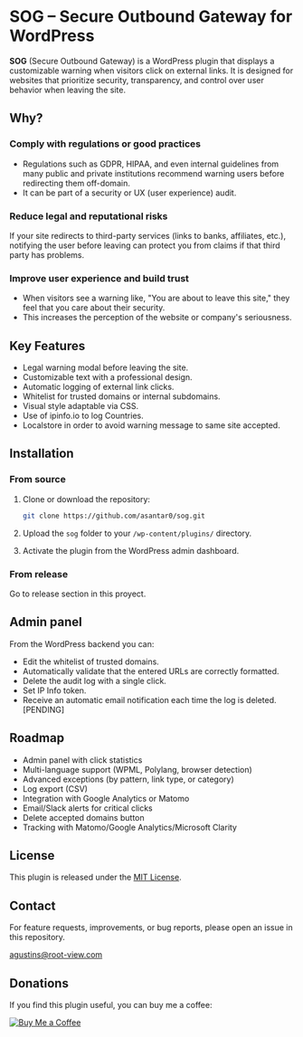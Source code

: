 # SOG – Secure Outbound Gateway for WordPress

**SOG** (Secure Outbound Gateway) is a WordPress plugin that displays a customizable warning when visitors click on external links. It is designed for websites that prioritize security, transparency, and control over user behavior when leaving the site.

## Why?
### Comply with regulations or good practices
- Regulations such as GDPR, HIPAA, and even internal guidelines from many public and private institutions recommend warning users before redirecting them off-domain.
- It can be part of a security or UX (user experience) audit.

### Reduce legal and reputational risks
If your site redirects to third-party services (links to banks, affiliates, etc.), notifying the user before leaving can protect you from claims if that third party has problems.

### Improve user experience and build trust
- When visitors see a warning like, "You are about to leave this site," they feel that you care about their security.
- This increases the perception of the website or company's seriousness.


## Key Features

- Legal warning modal before leaving the site.
- Customizable text with a professional design.
- Automatic logging of external link clicks.
- Whitelist for trusted domains or internal subdomains.
- Visual style adaptable via CSS.
- Use of ipinfo.io to log Countries.
- Localstore in order to avoid warning message to same site accepted.


## Installation

### From source

1. Clone or download the repository:

   ```bash
   git clone https://github.com/asantar0/sog.git
   ```

2. Upload the `sog` folder to your `/wp-content/plugins/` directory.

3. Activate the plugin from the WordPress admin dashboard.

### From release
Go to release section in this proyect.


## Admin panel

From the WordPress backend you can:
- Edit the whitelist of trusted domains.
- Automatically validate that the entered URLs are correctly formatted.
- Delete the audit log with a single click.
- Set IP Info token.
- Receive an automatic email notification each time the log is deleted. [PENDING]


## Roadmap

- Admin panel with click statistics
- Multi-language support (WPML, Polylang, browser detection)
- Advanced exceptions (by pattern, link type, or category)
- Log export (CSV)
- Integration with Google Analytics or Matomo
- Email/Slack alerts for critical clicks
- Delete accepted domains button
- Tracking with Matomo/Google Analytics/Microsoft Clarity


## License

This plugin is released under the [MIT License](./LICENSE).


## Contact

For feature requests, improvements, or bug reports, please open an issue in this repository.

agustins@root-view.com

## Donations

If you find this plugin useful, you can buy me a coffee:

[![Buy Me a Coffee](https://img.shields.io/badge/Coffee%20for%20me-%E2%98%95-lightgrey?logo=buy-me-a-coffee)](https://coff.ee/agustins)

